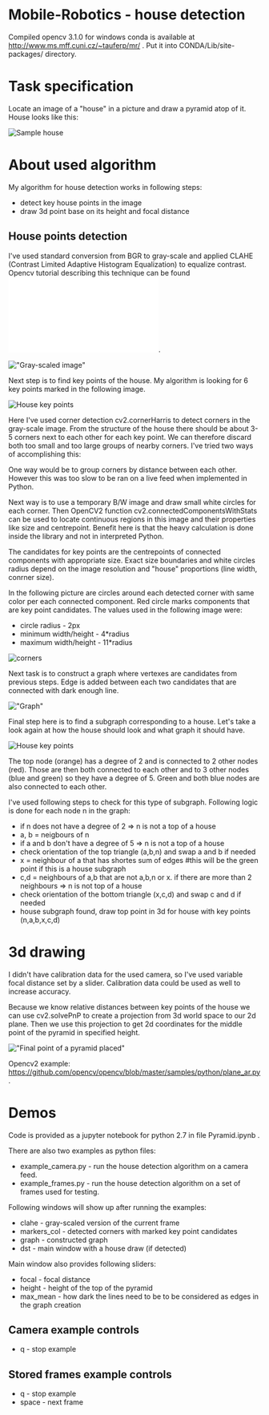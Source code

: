 # Mobile-Robotics - house detection

Compiled opencv 3.1.0 for windows conda is available at http://www.ms.mff.cuni.cz/~tauferp/mr/ .
Put it into CONDA/Lib/site-packages/ directory.

# Task specification

Locate an image of a "house" in a picture and draw a pyramid atop of it. House looks like this:

![Sample house](house.png?raw=true "Sample house")

# About used algorithm

My algorithm for house detection works in following steps:
- detect key house points in the image
- draw 3d point base on its height and focal distance

## House points detection

I've used standard conversion from BGR to gray-scale and applied CLAHE (Contrast Limited Adaptive Histogram Equalization) to equalize contrast.
Opencv tutorial describing this technique can be found ![here](docs.opencv.org/3.1.0/d5/daf/tutorial_py_histogram_equalization.html).

!["Gray-scaled image"](clahe.png?raw=true "Gray-scaled image")

Next step is to find key points of the house. 
My algorithm is looking for 6 key points marked in the following image.

![House key points](house_points.png?raw=true "House key points")

Here I've used corner detection cv2.cornerHarris to detect corners in the gray-scale image.
From the structure of the house there should be about 3-5 corners next to each other for each key point.
We can therefore discard both too small and too large groups of nearby corners.
I've tried two ways of accomplishing this:

One way would be to group corners by distance between each other.
However this was too slow to be ran on a live feed when implemented in Python.

Next way is to use a temporary B/W image and draw small white circles for each corner.
Then OpenCV2 function cv2.connectedComponentsWithStats can be used to locate continuous regions in this image and their properties like size and centrepoint.
Benefit here is that the heavy calculation is done inside the library and not in interpreted Python.

The candidates for key points are the centrepoints of connected components with appropriate size.
Exact size boundaries and white circles radius depend on the image resolution and "house" proportions (line width, conrner size).

In the following picture are circles around each detected corner with same color per each connected component.
Red circle marks components that are key point candidates.
The values used in the following image were:
- circle radius - 2px
- minimum width/height - 4*radius
- maximum width/height - 11*radius

![corners](corners.png?raw=true "Corners, key points are marked in red circle")

Next task is to construct a graph where vertexes are candidates from previous steps.
Edge is added between each two candidates that are connected with dark enough line.

!["Graph"](graph.png?raw=true "Graph")

Final step here is to find a subgraph corresponding to a house.
Let's take a look again at how the house should look and what graph it should have.

![House key points](house_points.png?raw=true "House key points")

The top node (orange) has a degree of 2 and is connected to 2 other nodes (red).
Those are then both connected to each other and to 3 other nodes (blue and green) so they have a degree of 5.
Green and both blue nodes are also connected to each other.

I've used following steps to check for this type of subgraph.
Following logic is done for each node n in the graph:
- if n does not have a degree of 2 => n is not a top of a house
- a, b = neigbours of n 
- if a and b don't have a degree of 5 => n is not a top of a house
- check orientation of the top triangle (a,b,n) and swap a and b if needed
- x = neighbour of a that has shortes sum of edges #this will be the green point if this is a house subgraph
- c,d = neighbours of a,b that are not a,b,n or x. if there are more than 2 neighbours => n is not top of a house
- check orientation of the bottom triangle (x,c,d) and swap c and d if needed
- house subgraph found, draw top point in 3d for house with key points (n,a,b,x,c,d)

# 3d drawing

I didn't have calibration data for the used camera, so I've used variable focal distance set by a slider.
Calibration data could be used as well to increase accuracy.

Because we know relative distances between key points of the house we can use cv2.solvePnP to create a projection from 3d world space to our 2d plane.
Then we use this projection to get 2d coordinates for the middle point of the pyramid in specified height.

!["Final point of a pyramid placed"](3d.png?raw=true "Final point of a pyramid placed")

Opencv2 example: https://github.com/opencv/opencv/blob/master/samples/python/plane_ar.py .

# Demos

Code is provided as a jupyter notebook for python 2.7 in file Pyramid.ipynb .

There are also two examples as python files:
- example_camera.py - run the house detection algorithm on a camera feed.
- example_frames.py - run the house detection algorithm on a set of frames used for testing.

Following windows will show up after running the examples:
- clahe - gray-scaled version of the current frame
- markers_col - detected corners with marked key point candidates
- graph - constructed graph
- dst - main window with a house draw (if detected)

Main window also provides following sliders:
- focal - focal distance
- height - height of the top of the pyramid
- max_mean - how dark the lines need to be to be considered as edges in the graph creation

## Camera example controls
- q - stop example

## Stored frames example controls
- q - stop example
- space - next frame
